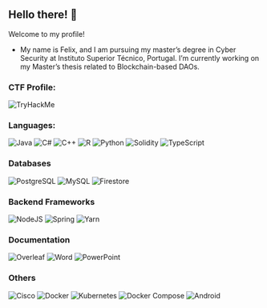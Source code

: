 ## Hello there! 👋
Welcome to my profile!

* My name is Felix, and I am pursuing my master’s degree in Cyber Security at Instituto Superior Técnico, Portugal. I’m currently working on my Master’s thesis related to Blockchain-based DAOs.

### CTF Profile:
<img src="https://tryhackme-badges.s3.amazonaws.com/ThunderMarks.png" alt="TryHackMe">

### Languages:
![Java](https://img.shields.io/badge/java-%23ED8B00.svg?style=for-the-badge&logo=java&logoColor=white)
![C#](https://img.shields.io/badge/c%23-%23239120.svg?style=for-the-badge&logo=c-sharp&logoColor=white)
![C++](https://img.shields.io/badge/c++-%2300599C.svg?style=for-the-badge&logo=c%2B%2B&logoColor=white)
![R](https://img.shields.io/badge/r-%23276DC3.svg?style=for-the-badge&logo=r&logoColor=white)
![Python](https://img.shields.io/badge/python-3670A0?style=for-the-badge&logo=python&logoColor=ffdd54)
![Solidity](https://img.shields.io/badge/Solidity-e6e6e6?style=for-the-badge&logo=solidity&logoColor=black)
![TypeScript](https://img.shields.io/badge/TypeScript-007ACC?style=for-the-badge&logo=typescript&logoColor=white)

### Databases
![PostgreSQL](https://img.shields.io/badge/-PostgreSQL-a?logoColor=white&logo=PostgreSQL&color=336791)
![MySQL](https://img.shields.io/badge/-MySQL-a?logoColor=white&logo=MySQL&color=4479A1)
![Firestore](https://img.shields.io/badge/-Firestore-a?logoColor=white&logo=Firebase&color=FFCA28)

### Backend Frameworks
![NodeJS](https://img.shields.io/badge/node.js%20-%2343853D.svg?&logo=node.js&logoColor=white)
![Spring](https://img.shields.io/badge/spring%20-%236DB33F.svg?&logo=spring&logoColor=white)
![Yarn](https://img.shields.io/badge/Yarn-2C8EBB?style=for-the-badge&logo=yarn&logoColor=white)

### Documentation
![Overleaf](https://img.shields.io/badge/Overleaf-47A141?style=for-the-badge&logo=Overleaf&logoColor=white)
![Word](https://img.shields.io/badge/Microsoft_Word-2B579A?style=for-the-badge&logo=microsoft-word&logoColor=white)
![PowerPoint](https://img.shields.io/badge/Microsoft_PowerPoint-B7472A?style=for-the-badge&logo=microsoft-powerpoint&logoColor=white)

### Others
![Cisco](https://img.shields.io/badge/-Cisco-4479A1?logo=cisco)
![Docker](https://img.shields.io/badge/-Docker-a?logoColor=white&logo=Docker&color=2496ED)
![Kubernetes](https://img.shields.io/badge/Kubernetes%20-%232496ED.svg?&logo=kubernetes&logoColor=white)
![Docker Compose](https://img.shields.io/badge/-Docker%20Compose-4479A1?logo=docker&logoColor=white)
![Android](https://img.shields.io/badge/-Android-a?logoColor=white&logo=Android&color=3DDC84)

<!--
**Felix-Saraiva/Felix-Saraiva** is a ✨ _special_ ✨ repository because its `README.md` (this file) appears on your GitHub profile.

Here are some ideas to get you started:

- 🔭 I’m currently working on ...
- 🌱 I’m currently learning ...
- 👯 I’m looking to collaborate on ...
- 🤔 I’m looking for help with ...
- 💬 Ask me about ...
- 📫 How to reach me: ...
- 😄 Pronouns: ...
- ⚡ Fun fact: ...
-->
